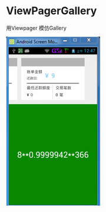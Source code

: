 # ViewPagerGallery
用Viewpager 模仿Gallery



![](https://github.com/longtaoge/ViewPagerGallery/blob/master/ViewPagerGallery4eclipse/ViewPagerGallery/ViewPagerGallery.gif)
